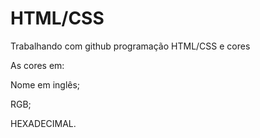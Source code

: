 # HTML/CSS
Trabalhando com github programação HTML/CSS e cores

As cores em:

Nome em inglês;

RGB;

HEXADECIMAL.
